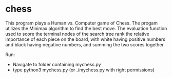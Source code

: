 # chess

This program plays a Human vs. Computer game of Chess. The progam utilizes the Minimax algorithm to find the best move. 
The evaluation function used to score the terminal nodes of the search tree rank the relative importance of each piece on the board,
with white having positive numbers and black having negative numbers, and summing the two scores together. 

Run:
- Navigate to folder containing mychess.py
- type python3 mychess.py (or ./mychess.py with right permissions)
